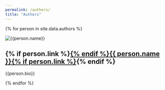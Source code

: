 ```yaml
---
permalink: /authors/
title: "Authors"
---
```


{% for person in site.data.authors %}
<div class="author">
  <img src="{{ '/static/' | append: person.avatar | relative_url }}" alt="{{person.name}}" />
  <h2 id="person.slug">{% if person.link %}<a href="{{ person.link }}">{% endif %}{{ person.name }}{% if person.link %}</a>{% endif %}</h2>
  <p>{{person.bio}}</p>
</div>
{% endfor %}
